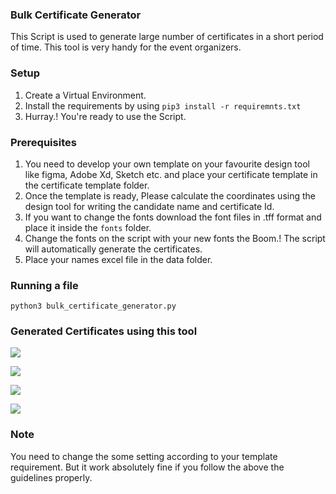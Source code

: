 ### Bulk Certificate Generator

This Script is used to generate large number of certificates in a short period of time. This tool is very handy for the event organizers.

### Setup

1. Create a Virtual Environment.
2. Install the requirements by using `pip3 install -r requiremnts.txt`
3. Hurray.! You're ready to use the Script.

### Prerequisites

1. You need to develop your own template on your favourite design tool like figma, Adobe Xd, Sketch etc. and place your certificate template in the certificate template folder.
2. Once the template is ready, Please calculate the coordinates using the design tool for writing the candidate name and certificate Id.
3. If you want to change the fonts download the font files in .tff format and place it inside the `fonts` folder.
4. Change the fonts on the script with your new fonts the Boom.! The script will automatically generate the certificates.
5. Place your names excel file in the data folder.

### Running a file

`python3 bulk_certificate_generator.py`

### Generated Certificates using this tool

![](https://snipboard.io/RbcynO.jpg)

![](https://snipboard.io/ID2XtG.jpg)

![](https://snipboard.io/wnNE56.jpg)

![](https://snipboard.io/jCgHK2.jpg)

### Note

You need to change the some setting according to your template requirement. But it work absolutely fine if you follow the above the guidelines properly.
